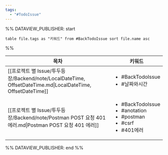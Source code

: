 ```yaml
---
tags:
  - "#TodoIssue"
---
```

%% DATAVIEW_PUBLISHER: start
```dataview
table file.tags as "키워드" from #BackTodoIssue sort file.name asc
```
%%

| 목차                                                                                                 | 키워드                                                                                               |
| -------------------------------------------------------------------------------------------------- | ------------------------------------------------------------------------------------------------- |
| [[프로젝트 별 Issue/투두등장/Backend/note/LocalDateTime, OffsetDateTime.md\|LocalDateTime, OffsetDateTime]] | <ul><li>#BackTodoIssue</li><li>#날짜와시간</li></ul>                                                   |
| [[프로젝트 별 Issue/투두등장/Backend/note/Postman POST 요청 401 에러.md\|Postman POST 요청 401 에러]]               | <ul><li>#BackTodoIssue</li><li>#anotation</li><li>#postman</li><li>#csrf</li><li>#401에러</li></ul> |

%% DATAVIEW_PUBLISHER: end %%